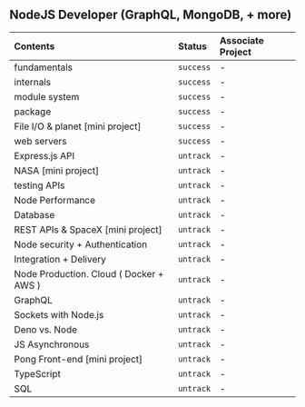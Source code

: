 ## NodeJS Developer (GraphQL, MongoDB, + more)

| **Contents** | **Status** | **Associate Project** |
| :----------- | :--------- | :-------------------- |
| fundamentals | `success`| - |
| internals | `success` | - |
| module system | `success` | - |
| package | `success` | - |
| File I/O & planet [mini project] | `success` | - |
| web servers | `success` | - |
| Express.js API | `untrack`| - |
| NASA [mini project] | `untrack`| - |
| testing APIs | `untrack`| - |
| Node Performance | `untrack`| - |
| Database | `untrack`| - |
| REST APIs & SpaceX [mini project] | `untrack`| - |
| Node security + Authentication | `untrack`| - |
| Integration + Delivery | `untrack`| - |
| Node Production. Cloud ( Docker + AWS ) | `untrack`| - |
| GraphQL | `untrack`| - |
| Sockets with Node.js | `untrack`| - |
| Deno vs. Node | `untrack`| - |
| JS Asynchronous | `untrack`| - |
| Pong Front-end [mini project] | `untrack`| - |
| TypeScript | `untrack`| - |
| SQL | `untrack`| - |
